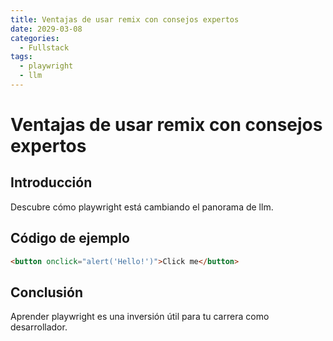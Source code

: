 ```yaml
---
title: Ventajas de usar remix con consejos expertos
date: 2029-03-08
categories:
  - Fullstack
tags:
  - playwright
  - llm
---
```


# Ventajas de usar remix con consejos expertos

## Introducción

Descubre cómo playwright está cambiando el panorama de llm.

## Código de ejemplo

```html
<button onclick="alert('Hello!')">Click me</button>
```

## Conclusión

Aprender playwright es una inversión útil para tu carrera como desarrollador.